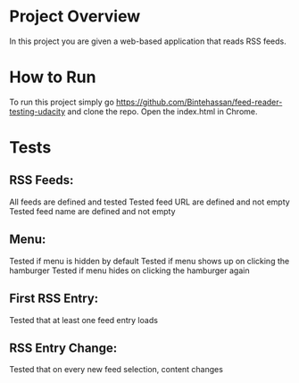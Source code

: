 # Project Overview
In this project you are given a web-based application that reads RSS feeds. 

# How to Run
To run this project simply go https://github.com/Bintehassan/feed-reader-testing-udacity and clone the repo. Open the index.html in Chrome.

# Tests
## RSS Feeds:
All feeds are defined and tested
Tested feed URL are defined and not empty
Tested feed name are defined and not empty

## Menu:
Tested if menu is hidden by default
Tested if menu shows up on clicking the hamburger 
Tested if menu hides on clicking the hamburger again

## First RSS Entry:
Tested that at least one feed entry loads

## RSS Entry Change:
Tested that on every new feed selection, content changes